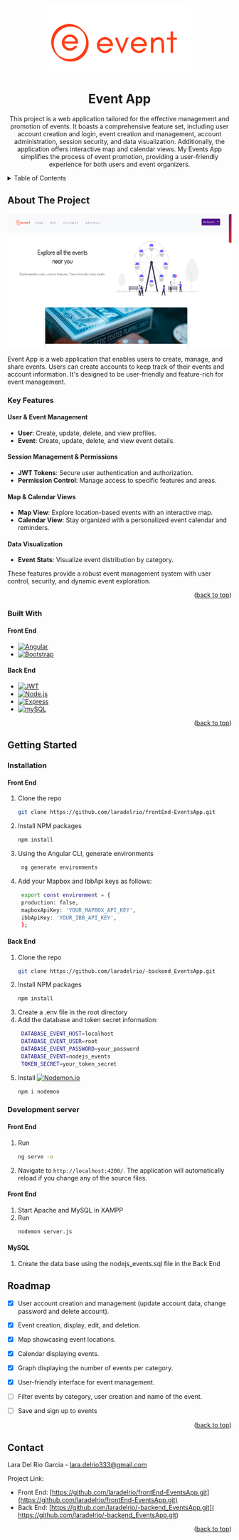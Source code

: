 <!-- PROJECT LOGO -->
<p align="center">
  <img src="images/event.svg" alt="Logo" height="150">
</p>
<div align="center">
  <h1>Event App</h1>
  <p>

 
This project is a web application tailored for the effective management and promotion of events. It boasts a comprehensive feature set, including user account creation and login, event creation and management, account administration, session security, and data visualization. Additionally, the application offers interactive map and calendar views. My Events App simplifies the process of event promotion, providing a user-friendly experience for both users and event organizers.
</p>
</div>

<!-- TABLE OF CONTENTS -->
<details>
  <summary>Table of Contents</summary>
  <ol>
    <li>
      <a href="#about-the-project">About The Project</a>
      <ul>
        <li><a href="#key-features">Key Features</a></li>
        <li><a href="#built-with">Built With</a></li>
      </ul>
    </li>
    <li>
      <a href="#getting-started">Getting Started</a>
      <ul>
        <li><a href="#installation">Installation</a></li>
        <li><a href="#development- server">Development server</a></li>
      </ul>
    </li>
    <li>
      <a href="#roadmap">Roadmap</a>
    </li>
    <li>
      <a href="#contact">Contact</a>
    </li>
  </ol>
</details>

<!-- ABOUT THE PROJECT -->
## About The Project
<p align="center">
  <img src="images/EventsApp.png" alt="Logo" height="300">
</p>

Event App is a web application that enables users to create, manage, and share events. Users can create accounts to keep track of their events and account information. It's designed to be user-friendly and feature-rich for event management.

### Key Features

#### User & Event Management
- **User**: Create, update, delete, and view profiles.
- **Event**: Create, update, delete, and view event details.

#### Session Management & Permissions
- **JWT Tokens**: Secure user authentication and authorization.
- **Permission Control**: Manage access to specific features and areas.

#### Map & Calendar Views
- **Map View**: Explore location-based events with an interactive map.
- **Calendar View**: Stay organized with a personalized event calendar and reminders.

#### Data Visualization
- **Event Stats**: Visualize event distribution by category.

These features provide a robust event management system with user control, security, and dynamic event exploration.



<p align="right">(<a href="#readme-top">back to top</a>)</p>

### Built With

#### Front End
* [![Angular][Angular.io]][Angular-url]
* [![Bootstrap][Bootstrap.com]][Bootstrap-url]

#### Back End
* [![JWT][JWT.io]][JWT-url]
* [![Node.js][Node.js.io]][Node.js-url]
* [![Express][Express.io]][Express-url]
* [![mySQL][mySQL.io]][mySQL-url]



<p align="right">(<a href="#readme-top">back to top</a>)</p>

<!-- GETTING STARTED -->
## Getting Started

### Installation


#### Front End

1. Clone the repo
   ```sh
   git clone https://github.com/laradelrio/frontEnd-EventsApp.git
   ```
2. Install NPM packages
   ```sh
   npm install
   ```
3. Using the Angular CLI,  generate environments
   ```sh
    ng generate environments
   ```
4. Add your Mapbox and IbbApi keys as follows:
   ```sh
    export const environment = {
    production: false,
    mapboxApiKey: 'YOUR_MAPBOX_API_KEY',
    ibbApiKey: 'YOUR_IBB_API_KEY',
    };
   ```

#### Back End

1. Clone the repo
   ```sh
   git clone https://github.com/laradelrio/-backend_EventsApp.git
   ```
2. Install NPM packages
   ```sh
   npm install
   ```
3. Create a .env file in the root directory 
4. Add the database and token secret information:
   ```sh
    DATABASE_EVENT_HOST=localhost
    DATABASE_EVENT_USER=root
    DATABASE_EVENT_PASSWORD=your_password
    DATABASE_EVENT=nodejs_events
    TOKEN_SECRET=your_token_secret
   ```
5. Install [![Nodemon.io][Nodemon.io]][mySQL-url]
   ```sh
   npm i nodemon
   ```


### Development server

#### Front End
1. Run
   ```sh
   ng serve -o
   ```
 2. Navigate to `http://localhost:4200/`. The application will automatically reload if you change any of the source files.

#### Front End
1. Start Apache and MySQL in XAMPP
2. Run
   ```sh
   nodemon server.js
   ```

#### MySQL
1. Create the data base using the nodejs_events.sql file in the Back End


<!-- ROADMAP -->
## Roadmap

- [X] User account creation and management (update account data, change password and delete account).
- [X] Event creation, display, edit, and deletion.
- [X] Map showcasing event locations.
- [X] Calendar displaying events.
- [X] Graph displaying the number of events per category.
- [X] User-friendly interface for event management.
- [ ] Filter events by category, user creation and name of the event.
- [ ] Save and sign up to events


<p align="right">(<a href="#readme-top">back to top</a>)</p>


<!-- CONTACT -->
## Contact

Lara Del Rio Garcia - lara.delrio333@gmail.com

Project Link: 
- Front End: [https://github.com/laradelrio/frontEnd-EventsApp.git](https://github.com/laradelrio/frontEnd-EventsApp.git)
- Back End: [https://github.com/laradelrio/-backend_EventsApp.git]( https://github.com/laradelrio/-backend_EventsApp.git) 

<p align="right">(<a href="#readme-top">back to top</a>)</p>




<!-- MARKDOWN LINKS & IMAGES -->
<!-- https://www.markdownguide.org/basic-syntax/#reference-style-links -->
[linkedin-shield]: https://img.shields.io/badge/-LinkedIn-black.svg?style=for-the-badge&logo=linkedin&colorB=555
[linkedin-url]: www.linkedin.com/in/lara-del-rio-garcia
[product-screenshot]: images/screenshot.png
[Angular.io]: https://img.shields.io/badge/Angular-DD0031?style=for-the-badge&logo=angular&logoColor=white
[Angular-url]: https://angular.io/
[Bootstrap.com]: https://img.shields.io/badge/Bootstrap-563D7C?style=for-the-badge&logo=bootstrap&logoColor=white
[Bootstrap-url]: https://getbootstrap.com
[Express.io]: https://img.shields.io/badge/express.js-%23404d59.svg?style=for-the-badge&logo=express&logoColor=%2361DAFB
[Express-url]: https://expressjs.com/
[Node.js.io]: https://img.shields.io/badge/node.js-6DA55F?style=for-the-badge&logo=node.js&logoColor=white
[Node.js-url]: https://nodejs.org/en
[MySQL.io]: https://img.shields.io/badge/mysql-%2300f.svg?style=for-the-badge&logo=mysql&logoColor=white
[mySQL-url]: https://www.mysql.com/
[Nodemon.io]: https://img.shields.io/badge/NODEMON-%23323330.svg?style=for-the-badge&logo=nodemon&logoColor=%BBDEAD
[Nodemon-url]:https://www.npmjs.com/package/nodemon
[JWT.io]: https://img.shields.io/badge/JWT-black?style=for-the-badge&logo=JSON%20web%20tokens
[JWT-url]: https://jwt.io/



